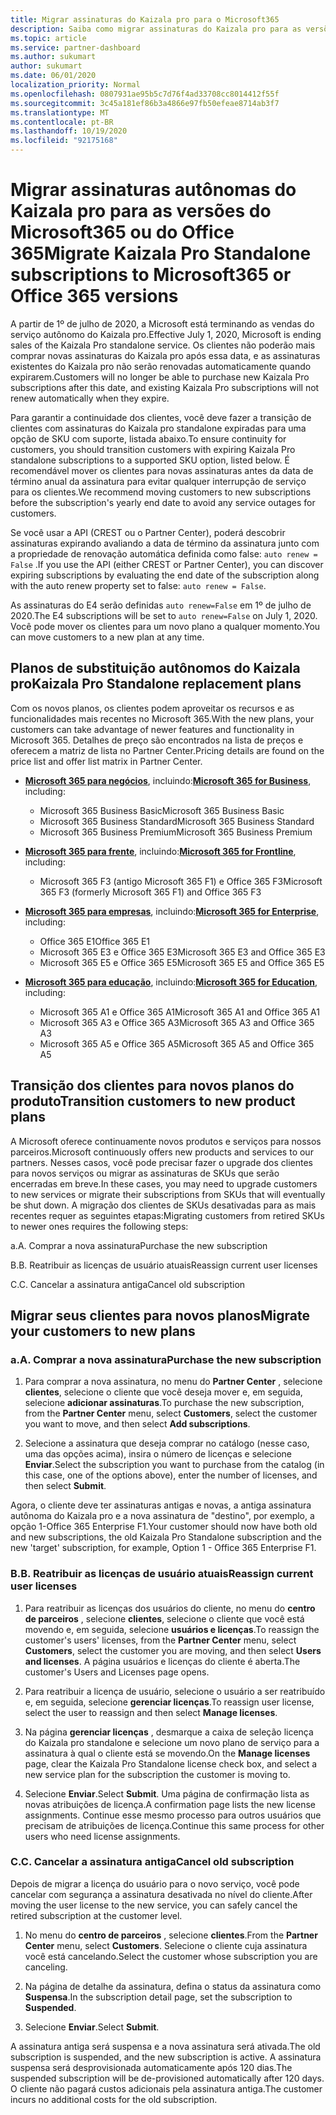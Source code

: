 ```yaml
---
title: Migrar assinaturas do Kaizala pro para o Microsoft365
description: Saiba como migrar assinaturas do Kaizala pro para as versões do Microsoft365 ou do Office 365. Leia este artigo para obter mais detalhes sobre a transição de seus clientes.
ms.topic: article
ms.service: partner-dashboard
ms.author: sukumart
author: sukumart
ms.date: 06/01/2020
localization_priority: Normal
ms.openlocfilehash: 0807931ae95b5c7d76f4ad33708cc8014412f55f
ms.sourcegitcommit: 3c45a181ef86b3a4866e97fb50efeae8714ab3f7
ms.translationtype: MT
ms.contentlocale: pt-BR
ms.lasthandoff: 10/19/2020
ms.locfileid: "92175168"
---
```

# <a name="migrate-kaizala-pro-standalone-subscriptions-to-microsoft365-or-office-365-versions"></a><span data-ttu-id="a2997-104">Migrar assinaturas autônomas do Kaizala pro para as versões do Microsoft365 ou do Office 365</span><span class="sxs-lookup"><span data-stu-id="a2997-104">Migrate Kaizala Pro Standalone subscriptions to Microsoft365 or Office 365 versions</span></span>

<span data-ttu-id="a2997-105">A partir de 1º de julho de 2020, a Microsoft está terminando as vendas do serviço autônomo do Kaizala pro.</span><span class="sxs-lookup"><span data-stu-id="a2997-105">Effective July 1, 2020, Microsoft is ending sales of the Kaizala Pro standalone service.</span></span> <span data-ttu-id="a2997-106">Os clientes não poderão mais comprar novas assinaturas do Kaizala pro após essa data, e as assinaturas existentes do Kaizala pro não serão renovadas automaticamente quando expirarem.</span><span class="sxs-lookup"><span data-stu-id="a2997-106">Customers will no longer be able to purchase new Kaizala Pro subscriptions after this date, and existing Kaizala Pro subscriptions will not renew automatically when they expire.</span></span>

<span data-ttu-id="a2997-107">Para garantir a continuidade dos clientes, você deve fazer a transição de clientes com assinaturas do Kaizala pro standalone expiradas para uma opção de SKU com suporte, listada abaixo.</span><span class="sxs-lookup"><span data-stu-id="a2997-107">To ensure continuity for customers, you should transition customers with expiring Kaizala Pro standalone subscriptions to a supported SKU option, listed below.</span></span> <span data-ttu-id="a2997-108">É recomendável mover os clientes para novas assinaturas antes da data de término anual da assinatura para evitar qualquer interrupção de serviço para os clientes.</span><span class="sxs-lookup"><span data-stu-id="a2997-108">We recommend moving customers to new subscriptions before the subscription's yearly end date to avoid any service outages for customers.</span></span>

<span data-ttu-id="a2997-109">Se você usar a API (CREST ou o Partner Center), poderá descobrir assinaturas expirando avaliando a data de término da assinatura junto com a propriedade de renovação automática definida como false: `auto renew = False` .</span><span class="sxs-lookup"><span data-stu-id="a2997-109">If you use the API (either CREST or Partner Center), you can discover expiring subscriptions by evaluating the end date of the subscription along with the auto renew property set to false: `auto renew = False`.</span></span>

<span data-ttu-id="a2997-110">As assinaturas do E4 serão definidas `auto renew=False` em 1º de julho de 2020.</span><span class="sxs-lookup"><span data-stu-id="a2997-110">The E4 subscriptions will be set to `auto renew=False` on July 1, 2020.</span></span> <span data-ttu-id="a2997-111">Você pode mover os clientes para um novo plano a qualquer momento.</span><span class="sxs-lookup"><span data-stu-id="a2997-111">You can move customers to a new plan at any time.</span></span>

## <a name="kaizala-pro-standalone-replacement-plans"></a><span data-ttu-id="a2997-112">Planos de substituição autônomos do Kaizala pro</span><span class="sxs-lookup"><span data-stu-id="a2997-112">Kaizala Pro Standalone replacement plans</span></span>

<span data-ttu-id="a2997-113">Com os novos planos, os clientes podem aproveitar os recursos e as funcionalidades mais recentes no Microsoft 365.</span><span class="sxs-lookup"><span data-stu-id="a2997-113">With the new plans, your customers can take advantage of newer features and functionality in Microsoft 365.</span></span> <span data-ttu-id="a2997-114">Detalhes de preço são encontrados na lista de preços e oferecem a matriz de lista no Partner Center.</span><span class="sxs-lookup"><span data-stu-id="a2997-114">Pricing details are found on the price list and offer list matrix in Partner Center.</span></span>

- <span data-ttu-id="a2997-115">[**Microsoft 365 para negócios**](https://www.microsoft.com/microsoft-365/compare-all-microsoft-365-products?&activetab=tab:primaryr2), incluindo:</span><span class="sxs-lookup"><span data-stu-id="a2997-115">[**Microsoft 365 for Business**](https://www.microsoft.com/microsoft-365/compare-all-microsoft-365-products?&activetab=tab:primaryr2), including:</span></span>  
   - <span data-ttu-id="a2997-116">Microsoft 365 Business Basic</span><span class="sxs-lookup"><span data-stu-id="a2997-116">Microsoft 365 Business Basic</span></span>
   - <span data-ttu-id="a2997-117">Microsoft 365 Business Standard</span><span class="sxs-lookup"><span data-stu-id="a2997-117">Microsoft 365 Business Standard</span></span>
   - <span data-ttu-id="a2997-118">Microsoft 365 Business Premium</span><span class="sxs-lookup"><span data-stu-id="a2997-118">Microsoft 365 Business Premium</span></span>
    
- <span data-ttu-id="a2997-119">[**Microsoft 365 para frente**](https://www.microsoft.com/microsoft-365/microsoft-365-enterprise-f3?activetab=pivot:overviewtab), incluindo:</span><span class="sxs-lookup"><span data-stu-id="a2997-119">[**Microsoft 365 for Frontline**](https://www.microsoft.com/microsoft-365/microsoft-365-enterprise-f3?activetab=pivot:overviewtab), including:</span></span>
   - <span data-ttu-id="a2997-120">Microsoft 365 F3 (antigo Microsoft 365 F1) e Office 365 F3</span><span class="sxs-lookup"><span data-stu-id="a2997-120">Microsoft 365 F3 (formerly Microsoft 365 F1) and Office 365 F3</span></span>
    
- <span data-ttu-id="a2997-121">[**Microsoft 365 para empresas**](https://www.microsoft.com/microsoft-365/compare-microsoft-365-enterprise-plans), incluindo:</span><span class="sxs-lookup"><span data-stu-id="a2997-121">[**Microsoft 365 for Enterprise**](https://www.microsoft.com/microsoft-365/compare-microsoft-365-enterprise-plans), including:</span></span> 
   - <span data-ttu-id="a2997-122">Office 365 E1</span><span class="sxs-lookup"><span data-stu-id="a2997-122">Office 365 E1</span></span>
   - <span data-ttu-id="a2997-123">Microsoft 365 E3 e Office 365 E3</span><span class="sxs-lookup"><span data-stu-id="a2997-123">Microsoft 365 E3 and Office 365 E3</span></span>
   - <span data-ttu-id="a2997-124">Microsoft 365 E5 e Office 365 E5</span><span class="sxs-lookup"><span data-stu-id="a2997-124">Microsoft 365 E5 and Office 365 E5</span></span>

- <span data-ttu-id="a2997-125">[**Microsoft 365 para educação**](https://www.microsoft.com/education/buy-license/microsoft365), incluindo:</span><span class="sxs-lookup"><span data-stu-id="a2997-125">[**Microsoft 365 for Education**](https://www.microsoft.com/education/buy-license/microsoft365), including:</span></span> 
    - <span data-ttu-id="a2997-126">Microsoft 365 A1 e Office 365 A1</span><span class="sxs-lookup"><span data-stu-id="a2997-126">Microsoft 365 A1 and Office 365 A1</span></span>
    - <span data-ttu-id="a2997-127">Microsoft 365 A3 e Office 365 A3</span><span class="sxs-lookup"><span data-stu-id="a2997-127">Microsoft 365 A3 and Office 365 A3</span></span>
    - <span data-ttu-id="a2997-128">Microsoft 365 A5 e Office 365 A5</span><span class="sxs-lookup"><span data-stu-id="a2997-128">Microsoft 365 A5 and Office 365 A5</span></span>

## <a name="transition-customers-to-new-product-plans"></a><span data-ttu-id="a2997-129">Transição dos clientes para novos planos do produto</span><span class="sxs-lookup"><span data-stu-id="a2997-129">Transition customers to new product plans</span></span>

<span data-ttu-id="a2997-130">A Microsoft oferece continuamente novos produtos e serviços para nossos parceiros.</span><span class="sxs-lookup"><span data-stu-id="a2997-130">Microsoft continuously offers new products and services to our partners.</span></span> <span data-ttu-id="a2997-131">Nesses casos, você pode precisar fazer o upgrade dos clientes para novos serviços ou migrar as assinaturas de SKUs que serão encerradas em breve.</span><span class="sxs-lookup"><span data-stu-id="a2997-131">In these cases, you may need to upgrade customers to new services or migrate their subscriptions from SKUs that will eventually be shut down.</span></span> <span data-ttu-id="a2997-132">A migração dos clientes de SKUs desativadas para as mais recentes requer as seguintes etapas:</span><span class="sxs-lookup"><span data-stu-id="a2997-132">Migrating customers from retired SKUs to newer ones requires the following steps:</span></span>

<span data-ttu-id="a2997-133">a.</span><span class="sxs-lookup"><span data-stu-id="a2997-133">A.</span></span> <span data-ttu-id="a2997-134">Comprar a nova assinatura</span><span class="sxs-lookup"><span data-stu-id="a2997-134">Purchase the new subscription</span></span>

<span data-ttu-id="a2997-135">B.</span><span class="sxs-lookup"><span data-stu-id="a2997-135">B.</span></span> <span data-ttu-id="a2997-136">Reatribuir as licenças de usuário atuais</span><span class="sxs-lookup"><span data-stu-id="a2997-136">Reassign current user licenses</span></span>

<span data-ttu-id="a2997-137">C.</span><span class="sxs-lookup"><span data-stu-id="a2997-137">C.</span></span> <span data-ttu-id="a2997-138">Cancelar a assinatura antiga</span><span class="sxs-lookup"><span data-stu-id="a2997-138">Cancel old subscription</span></span>


## <a name="migrate-your-customers-to-new-plans"></a><span data-ttu-id="a2997-139">Migrar seus clientes para novos planos</span><span class="sxs-lookup"><span data-stu-id="a2997-139">Migrate your customers to new plans</span></span>

### <a name="a-purchase-the-new-subscription"></a><span data-ttu-id="a2997-140">a.</span><span class="sxs-lookup"><span data-stu-id="a2997-140">A.</span></span> <span data-ttu-id="a2997-141">Comprar a nova assinatura</span><span class="sxs-lookup"><span data-stu-id="a2997-141">Purchase the new subscription</span></span>

1. <span data-ttu-id="a2997-142">Para comprar a nova assinatura, no menu do **Partner Center** , selecione **clientes**, selecione o cliente que você deseja mover e, em seguida, selecione **adicionar assinaturas**.</span><span class="sxs-lookup"><span data-stu-id="a2997-142">To purchase the new subscription, from the **Partner Center** menu, select **Customers**, select the customer you want to move, and then select **Add subscriptions**.</span></span>

2. <span data-ttu-id="a2997-143">Selecione a assinatura que deseja comprar no catálogo (nesse caso, uma das opções acima), insira o número de licenças e selecione **Enviar**.</span><span class="sxs-lookup"><span data-stu-id="a2997-143">Select the subscription you want to purchase from the catalog (in this case, one of the options above), enter the number of licenses, and then select **Submit**.</span></span>

<span data-ttu-id="a2997-144">Agora, o cliente deve ter assinaturas antigas e novas, a antiga assinatura autônoma do Kaizala pro e a nova assinatura de "destino", por exemplo, a opção 1-Office 365 Enterprise F1.</span><span class="sxs-lookup"><span data-stu-id="a2997-144">Your customer should now have both old and new subscriptions, the old Kaizala Pro Standalone subscription and the new 'target' subscription, for example, Option 1 - Office 365 Enterprise F1.</span></span>

### <a name="b-reassign-current-user-licenses"></a><span data-ttu-id="a2997-145">B.</span><span class="sxs-lookup"><span data-stu-id="a2997-145">B.</span></span> <span data-ttu-id="a2997-146">Reatribuir as licenças de usuário atuais</span><span class="sxs-lookup"><span data-stu-id="a2997-146">Reassign current user licenses</span></span>

1. <span data-ttu-id="a2997-147">Para reatribuir as licenças dos usuários do cliente, no menu do **centro de parceiros** , selecione **clientes**, selecione o cliente que você está movendo e, em seguida, selecione **usuários e licenças**.</span><span class="sxs-lookup"><span data-stu-id="a2997-147">To reassign the customer's users' licenses, from the **Partner Center** menu, select **Customers**, select the customer you are moving, and then select **Users and licenses**.</span></span> <span data-ttu-id="a2997-148">A página usuários e licenças do cliente é aberta.</span><span class="sxs-lookup"><span data-stu-id="a2997-148">The customer's Users and Licenses page opens.</span></span>

2. <span data-ttu-id="a2997-149">Para reatribuir a licença de usuário, selecione o usuário a ser reatribuído e, em seguida, selecione **gerenciar licenças**.</span><span class="sxs-lookup"><span data-stu-id="a2997-149">To reassign user license, select the user to reassign and then select **Manage licenses**.</span></span>

3. <span data-ttu-id="a2997-150">Na página **gerenciar licenças** , desmarque a caixa de seleção licença do Kaizala pro standalone e selecione um novo plano de serviço para a assinatura à qual o cliente está se movendo.</span><span class="sxs-lookup"><span data-stu-id="a2997-150">On the **Manage licenses** page, clear the Kaizala Pro Standalone license check box, and select a new service plan for the subscription the customer is moving to.</span></span>

4.  <span data-ttu-id="a2997-151">Selecione **Enviar**.</span><span class="sxs-lookup"><span data-stu-id="a2997-151">Select **Submit**.</span></span> <span data-ttu-id="a2997-152">Uma página de confirmação lista as novas atribuições de licença.</span><span class="sxs-lookup"><span data-stu-id="a2997-152">A confirmation page lists the new license assignments.</span></span> <span data-ttu-id="a2997-153">Continue esse mesmo processo para outros usuários que precisam de atribuições de licença.</span><span class="sxs-lookup"><span data-stu-id="a2997-153">Continue this same process for other users who need license assignments.</span></span>

### <a name="c-cancel-old-subscription"></a><span data-ttu-id="a2997-154">C.</span><span class="sxs-lookup"><span data-stu-id="a2997-154">C.</span></span> <span data-ttu-id="a2997-155">Cancelar a assinatura antiga</span><span class="sxs-lookup"><span data-stu-id="a2997-155">Cancel old subscription</span></span>

<span data-ttu-id="a2997-156">Depois de migrar a licença do usuário para o novo serviço, você pode cancelar com segurança a assinatura desativada no nível do cliente.</span><span class="sxs-lookup"><span data-stu-id="a2997-156">After moving the user license to the new service, you can safely cancel the retired subscription at the customer level.</span></span>

1.  <span data-ttu-id="a2997-157">No menu do **centro de parceiros** , selecione **clientes**.</span><span class="sxs-lookup"><span data-stu-id="a2997-157">From the **Partner Center** menu, select **Customers**.</span></span> <span data-ttu-id="a2997-158">Selecione o cliente cuja assinatura você está cancelando.</span><span class="sxs-lookup"><span data-stu-id="a2997-158">Select the customer whose subscription you are canceling.</span></span>

2.  <span data-ttu-id="a2997-159">Na página de detalhe da assinatura, defina o status da assinatura como **Suspensa**.</span><span class="sxs-lookup"><span data-stu-id="a2997-159">In the subscription detail page, set the subscription to **Suspended**.</span></span>

3.  <span data-ttu-id="a2997-160">Selecione **Enviar**.</span><span class="sxs-lookup"><span data-stu-id="a2997-160">Select **Submit**.</span></span>

<span data-ttu-id="a2997-161">A assinatura antiga será suspensa e a nova assinatura será ativada.</span><span class="sxs-lookup"><span data-stu-id="a2997-161">The old subscription is suspended, and the new subscription is active.</span></span> <span data-ttu-id="a2997-162">A assinatura suspensa será desprovisionada automaticamente após 120 dias.</span><span class="sxs-lookup"><span data-stu-id="a2997-162">The suspended subscription will be de-provisioned automatically after 120 days.</span></span> <span data-ttu-id="a2997-163">O cliente não pagará custos adicionais pela assinatura antiga.</span><span class="sxs-lookup"><span data-stu-id="a2997-163">The customer incurs no additional costs for the old subscription.</span></span>
